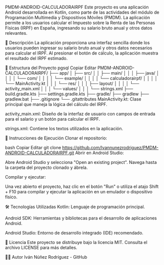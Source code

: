 PMDM-ANDROID-CALCULADORAIRPF
Este proyecto es una aplicación Android desarrollada en Kotlin, como parte de las actividades del módulo de Programación Multimedia y Dispositivos Móviles (PMDM). La aplicación permite a los usuarios calcular el Impuesto sobre la Renta de las Personas Físicas (IRPF) en España, ingresando su salario bruto anual y otros datos relevantes.

🧠 Descripción
La aplicación proporciona una interfaz sencilla donde los usuarios pueden ingresar su salario bruto anual y otros datos necesarios para calcular el IRPF. Al presionar el botón de cálculo, la aplicación muestra el resultado del IRPF estimado.

📁 Estructura del Proyecto
pgsql
Copiar
Editar
PMDM-ANDROID-CALCULADORAIRPF/
├── app/
│   ├── src/
│   │   ├── main/
│   │   │   ├── java/
│   │   │   │   └── com/
│   │   │   │       └── example/
│   │   │   │           └── calculadorairpf/
│   │   │   │               └── MainActivity.kt
│   │   │   └── res/
│   │   │       ├── layout/
│   │   │       │   └── activity_main.xml
│   │   │       └── values/
│   │   │           └── strings.xml
├── build.gradle.kts
├── settings.gradle.kts
├── gradle/
├── gradlew
├── gradlew.bat
├── .gitignore
└── .gitattributes
MainActivity.kt: Clase principal que maneja la lógica del cálculo del IRPF.

activity_main.xml: Diseño de la interfaz de usuario con campos de entrada para el salario y un botón para calcular el IRPF.

strings.xml: Contiene los textos utilizados en la aplicación.

🚀 Instrucciones de Ejecución
Clonar el repositorio:

bash
Copiar
Editar
git clone https://github.com/Ivannunezrodriguez/PMDM-ANDROID-CALCULADORAIRPF.git
Abrir en Android Studio:

Abre Android Studio y selecciona "Open an existing project". Navega hasta la carpeta del proyecto clonado y ábrela.

Compilar y ejecutar:

Una vez abierto el proyecto, haz clic en el botón "Run" o utiliza el atajo Shift + F10 para compilar y ejecutar la aplicación en un emulador o dispositivo físico.

🛠️ Tecnologías Utilizadas
Kotlin: Lenguaje de programación principal.

Android SDK: Herramientas y bibliotecas para el desarrollo de aplicaciones Android.

Android Studio: Entorno de desarrollo integrado (IDE) recomendado.

📄 Licencia
Este proyecto se distribuye bajo la licencia MIT. Consulta el archivo LICENSE para más detalles.

👨‍💻 Autor
Iván Núñez Rodríguez - GitHub
